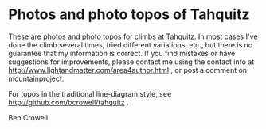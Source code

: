 Photos and photo topos of Tahquitz
==================================

These are photos and photo topos for climbs at Tahquitz. In most cases
I've done the climb several times, tried different variations, etc.,
but there is no guarantee that my information is correct. If you find
mistakes or have suggestions for improvements, please contact me using
the contact info at http://www.lightandmatter.com/area4author.html ,
or post a comment on mountainproject.

For topos in the traditional line-diagram style, see
http://github.com/bcrowell/tahquitz .

Ben Crowell
